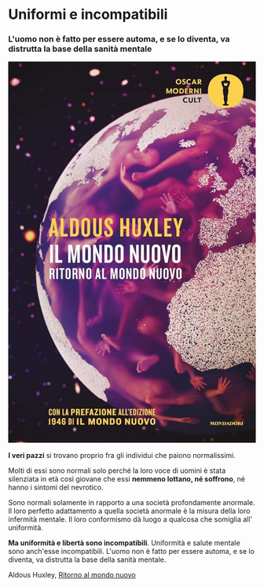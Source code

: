 # Uniformi e incompatibili

### L'uomo non è fatto per essere automa, e se lo diventa, va distrutta la base della sanità mentale

![copertina del libro Il mondo nuovo - Ritorno al mondo nuovo, di Aldous Huxley](/img/il-mondo-nuovo-huxley.jpeg)

**I veri pazzi** si trovano proprio fra gli individui che paiono normalissimi.

Molti di essi sono normali solo perché la loro voce di uomini è stata silenziata in età così giovane che essi **nemmeno lottano, né soffrono**, né hanno i sintomi del nevrotico.

Sono normali solamente in rapporto a una società profondamente anormale. Il loro perfetto adattamento a quella società anormale è la misura della loro infermità mentale. Il loro conformismo dà luogo a qualcosa che somiglia all' uniformità.

**Ma uniformità e libertà sono incompatibili**. Uniformità e salute mentale sono anch'esse incompatibili. L'uomo non è fatto per essere automa, e se lo diventa, va distrutta la base della sanità mentale.

Aldous Huxley, [Ritorno al mondo nuovo](https://amzn.to/46SAJhM)